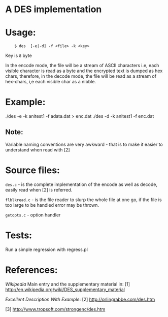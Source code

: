 A DES implementation
====================

Usage:
======

        $ des  [-e|-d] -f <file> -k <key>

Key is `8` byte

In the encode mode, the file will be a stream of ASCII characters
i.e, each visible character is read as a byte and the encrypted
text is dumped as hex chars, therefore, in the decode mode, the
file will be read as a stream of hex-chars, i,e each visible char
as a nibble.


Example:
========

   ./des -e -k anitest1 -f adata.dat  > enc.dat
   ./des -d -k anitest1 -f enc.dat


Note:
-----

Variable naming conventions are very awkward - that is
to make it easier to understand when read with [2]

Source files:
==============

`des.c` - is the complete implementation of the encode
          as well as decode, easily read when [2] is referred.

`flblkread.c` - is the file reader to slurp the whole file
                at one go, if the file is too large to be handled
                error may be thrown.

`getopts.c`   - option handler

Tests:
======

Run a simple regression with regress.pl

References:
===========

*Wikipedia*
Main entry and the supplementary material in:
[1] http://en.wikipedia.org/wiki/DES_supplementary_material

*Excellent Description With Example*:
[2] http://orlingrabbe.com/des.htm

[3] http://www.tropsoft.com/strongenc/des.htm
